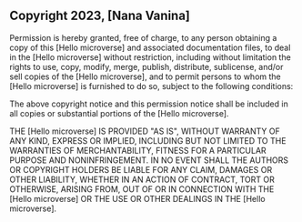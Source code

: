 ## Copyright 2023, [Nana Vanina]



Permission is hereby granted, free of charge, to any person obtaining a copy of this [Hello microverse] and associated documentation files, to deal in the [Hello microverse] without restriction, including without limitation the rights to use, copy, modify, merge, publish, distribute, sublicense, and/or sell copies of the [Hello microverse], and to permit persons to whom the [Hello microverse] is furnished to do so, subject to the following conditions:

The above copyright notice and this permission notice shall be included in all copies or substantial portions of the [Hello microverse].

THE [Hello microverse] IS PROVIDED "AS IS", WITHOUT WARRANTY OF ANY KIND, EXPRESS OR IMPLIED, INCLUDING BUT NOT LIMITED TO THE WARRANTIES OF MERCHANTABILITY, FITNESS FOR A PARTICULAR PURPOSE AND NONINFRINGEMENT. IN NO EVENT SHALL THE AUTHORS OR COPYRIGHT HOLDERS BE LIABLE FOR ANY CLAIM, DAMAGES OR OTHER LIABILITY, WHETHER IN AN ACTION OF CONTRACT, TORT OR OTHERWISE, ARISING FROM, OUT OF OR IN CONNECTION WITH THE [Hello microverse] OR THE USE OR OTHER DEALINGS IN THE [Hello microverse].
